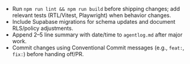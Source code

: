 - Run `npm run lint && npm run build` before shipping changes; add relevant tests (RTL/Vitest, Playwright) when behavior changes.
- Include Supabase migrations for schema updates and document RLS/policy adjustments.
- Append 2–5 line summary with date/time to `agentlog.md` after major work.
- Commit changes using Conventional Commit messages (e.g., `feat:`, `fix:`) before handing off/PR.